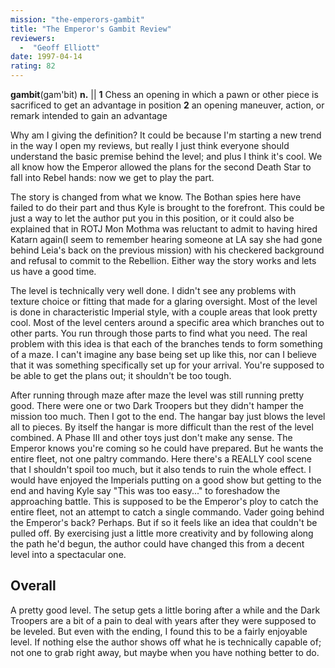 ```yaml
---
mission: "the-emperors-gambit"
title: "The Emperor's Gambit Review"
reviewers: 
  -  "Geoff Elliott"
date: 1997-04-14
rating: 82
---
```


**gambit**(gam'bit) **n.** || **1** Chess an opening in which a pawn or other piece is sacrificed to get an advantage in position **2** an opening maneuver, action, or remark intended to gain an advantage

Why am I giving the definition? It could be because I'm starting a new trend in the way I open my reviews, but really I just think everyone should understand the basic premise behind the level; and plus I think it's cool. We all know how the Emperor allowed the plans for the second Death Star to fall into Rebel hands: now we get to play the part.

The story is changed from what we know. The Bothan spies here have failed to do their part and thus Kyle is brought to the forefront. This could be just a way to let the author put you in this position, or it could also be explained that in ROTJ Mon Mothma was reluctant to admit to having hired Katarn again(I seem to remember hearing someone at LA say she had gone behind Leia's back on the previous mission) with his checkered background and refusal to commit to the Rebellion. Either way the story works and lets us have a good time.

The level is technically very well done. I didn't see any problems with texture choice or fitting that made for a glaring oversight. Most of the level is done in characteristic Imperial style, with a couple areas that look pretty cool. Most of the level centers around a specific area which branches out to other parts. You run through those parts to find what you need. The real problem with this idea is that each of the branches tends to form something of a maze. I can't imagine any base being set up like this, nor can I believe that it was something specifically set up for your arrival. You're supposed to be able to get the plans out; it shouldn't be too tough.

After running through maze after maze the level was still running pretty good. There were one or two Dark Troopers but they didn't hamper the mission too much. Then I got to the end. The hangar bay just blows the level all to pieces. By itself the hangar is more difficult than the rest of the level combined. A Phase III and other toys just don't make any sense. The Emperor knows you're coming so he could have prepared. But he wants the entire fleet, not one paltry commando. Here there's a REALLY cool scene that I shouldn't spoil too much, but it also tends to ruin the whole effect. I would have enjoyed the Imperials putting on a good show but getting to the end and having Kyle say "This was too easy..." to foreshadow the approaching battle. This is supposed to be the Emperor's ploy to catch the entire fleet, not an attempt to catch a single commando. Vader going behind the Emperor's back? Perhaps. But if so it feels like an idea that couldn't be pulled off. By exercising just a little more creativity and by following along the path he'd begun, the author could have changed this from a decent level into a spectacular one.

## Overall

A pretty good level. The setup gets a little boring after a while and the Dark Troopers are a bit of a pain to deal with years after they were supposed to be leveled. But even with the ending, I found this to be a fairly enjoyable level. If nothing else the author shows off what he is technically capable of; not one to grab right away, but maybe when you have nothing better to do.
